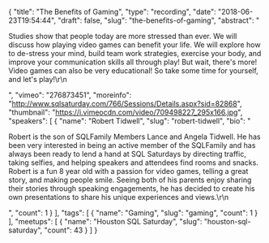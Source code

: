 {
  "title": "The Benefits of Gaming",
  "type": "recording",
  "date": "2018-06-23T19:54:44",
  "draft": false,
  "slug": "the-benefits-of-gaming",
  "abstract": "<p>Studies show that people today are more stressed than ever.  We will discuss how playing video games can benefit your life. We will explore how to de-stress your mind, build team work strategies, exercise your body, and improve your communication skills all through play!  But wait, there's more!  Video games can also be very educational!  So take some time for yourself, and let's play!\r\n</p>",
  "vimeo": "276873451",
  "moreinfo": "http://www.sqlsaturday.com/766/Sessions/Details.aspx?sid=82868",
  "thumbnail": "https://i.vimeocdn.com/video/709498227_295x166.jpg",
  "speakers": [
    {
      "name": "Robert Tidwell",
      "slug": "robert-tidwell",
      "bio": "<p>Robert is the son of SQLFamily Members Lance and Angela Tidwell. He has been very interested in being an active member of the SQLFamily and has always been ready to lend a hand at SQL Saturdays by directing traffic, taking selfies, and helping speakers and attendees find rooms and snacks.  Robert is a fun 8 year old with a passion for video games, telling a great story, and making people smile. Seeing both of his parents enjoy sharing their stories through speaking engagements, he has decided to create his own presentations to share his unique experiences and views.\r\n</p>",
      "count": 1
    }
  ],
  "tags": [
    {
      "name": "Gaming",
      "slug": "gaming",
      "count": 1
    }
  ],
  "meetups": [
    {
      "name": "Houston SQL Saturday",
      "slug": "houston-sql-saturday",
      "count": 43
    }
  ]
}